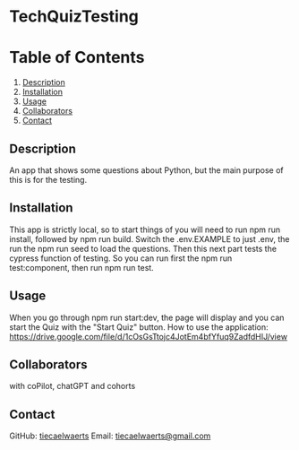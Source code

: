 # TechQuizTesting
  # Table of Contents
  1. [Description](#description)
  2. [Installation](#installation)
  3. [Usage](#usage)
  4. [Collaborators](#collaborators)
  5. [Contact](#contact)
  

  ## Description
An app that shows some questions about Python, but the main purpose of this is for the testing.

## Installation 
This app is strictly local, so to start things of you will need to run npm run install, followed by npm run build. Switch the .env.EXAMPLE to just .env, the run the npm run seed to load the questions. Then this next part tests the cypress function of testing. So you can run first the npm run test:component, then run npm run test. 

## Usage
When you go through npm run start:dev, the page will display and you can start the Quiz with the "Start Quiz" button. 
How to use the application: https://drive.google.com/file/d/1cOsGsTtojc4JotEm4bfYfuq9ZadfdHIJ/view

## Collaborators 
with coPilot, chatGPT and cohorts

## Contact
GitHub: [tiecaelwaerts](https://github.com/tiecaelwaerts)
Email: tiecaelwaerts@gmail.com